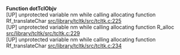   
__Function dotTclObjv__  
  [UP] unprotected variable nm while calling allocating function Rf_translateChar [src/library/tcltk/src/tcltk.c:225](https://github.com/wch/r-source/blob/fb8b0772df506c766d4b3d4c49bdc6ab3edf7561/src/library/tcltk/src/tcltk.c/#L225)  
  [UP] unprotected variable nm while calling allocating function R_alloc [src/library/tcltk/src/tcltk.c:229](https://github.com/wch/r-source/blob/fb8b0772df506c766d4b3d4c49bdc6ab3edf7561/src/library/tcltk/src/tcltk.c/#L229)  
  [UP] unprotected variable nm while calling allocating function Rf_translateChar [src/library/tcltk/src/tcltk.c:234](https://github.com/wch/r-source/blob/fb8b0772df506c766d4b3d4c49bdc6ab3edf7561/src/library/tcltk/src/tcltk.c/#L234)  

